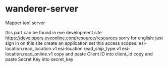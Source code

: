 # wanderer-server
Mapper tool server

this part can be found in eve development site https://developers.eveonline.com/resource/resources
sorry for english:
just sign in on this site
create an application
set this access scopes:
    esi-location.read_location.v1
    esi-location.read_ship_type.v1
    esi-location.read_online.v1
copy and paste Client ID into client_id
copy and paste Secret Key into secret_key